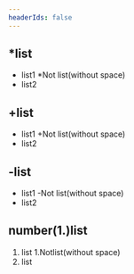 ```yaml
---
headerIds: false
---
```

## *list

* list1
*Not list(without space)
* list2

## +list

+ list1
+Not list(without space)
+ list2

## -list

- list1
-Not list(without space)
- list2

## number(1.)list 
1. list
1.Notlist(without space)
1. list
